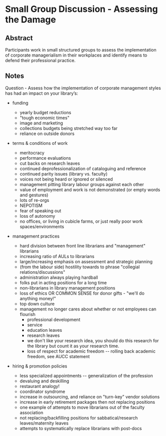Small Group Discussion - Assessing the Damage
===

Abstract
---

Participants work in small structured groups to assess the implementation of corporate managerialism in their workplaces and identify means to defend their professional practice.

Notes
---

Question - Assess how the implementation of corporate management styles has had an impact on your library’s:

  * funding
    * yearly budget reductions
    * "tough economic times"
    * image and marketing
    * collections budgets being stretched way too far 
    * reliance on outside donors

  * terms & conditions of work
    * meritocracy
    * performance evaluations
    * cut backs on research leaves
    * continued deprofessionalization of cataloguing and reference
    * continued parity issues (library vs. faculty)
    * voices not being heard or ignored or silenced
    * management pitting library labour groups against each other
    * value of employment and work is not demonstrated (or empty words and gestures)
    * lots of re-orgs
    * NEPOTISM
    * fear of speaking out
    * loss of autonomy
    * no offices, or living in cubicle farms, or just really poor work spaces/environments

  * management practices
    * hard division between front line librarians and "management" librarians
    * increasing ratio of AULs to librarians
    * large/increasing emphasis on assessment and strategic planning
    * (from the labour side) hostility towards to phrase "collegial relations/discussions"
    * administration always playing hardball
    * folks put in acting positions for a long time 
    * non-librarians in library management positions
    * loss of ethics OR COMMON SENSE for donor gifts - "we'll do anything money!"
    * top down culture
    * management no longer cares about whether or not employees can flourish
      * professional development
      * service
      * education leaves
      * research leaves
      * we don't like your research idea, you should do this research for the library but count it as your research time.
      * loss of respect for academic freedom -- rolling back academic freedom, see AUCC statement

  * hiring & promotion policies
    * less specialized appointments -- generalization of the profession
    * devaluing and deskilling
    * restaurant analogy!
    * coordinator syndrome
    * increase in outsourcing, and reliance on "turn-key" vendor solutions
    * increase in early retirement packages then not replacing positions 
    * one example of attempts to move librarians out of the faculty association
    * not replacing/backfilling positions for sabbatical/research leaves/maternity leaves
    * attempts to systematically replace librarians with post-docs

